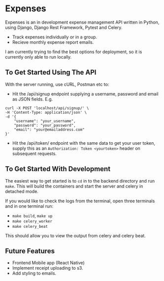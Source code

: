 # Expenses

Expenses is an in development expense management API written in Python, using Django, Django Rest Framework, Pytest and Celery.

- Track expenses individually or in a group.
- Recieve monthly expense report emails.

I am currently trying to find the best options for deployment, so it is currently only able to run locally.

## To Get Started Using The API

With the server running, use cURL, Postman etc to:

- Hit the /api/signup endpoint supplying a username, password and email as JSON fields. E.g.

```curl
curl -X POST 'localhost/api/signup/' \
-H 'Content-Type: application/json' \
-d '{
    "username": "your_username",
    "password": "your_password",
    "email": "your@emailaddress.com"
}'
```

- Hit the /api/token/ endpoint with the same data to get your user token, supply this as an ``` Authorization: Token <yourtoken> ``` header on subsequent requests.

## To Get Started With Development

The easiest way to get started is to ```cd``` in to the backend directory and run ``` make ```. This will build the containers and start the server and celery in detached mode.

If you would like to check the logs from the terminal, open three terminals and in one terminal run:

- ``` make build ```, ``` make up ```
- ``` make celery_worker ```
- ``` make celery_beat ```

This should allow you to view the output from celery and celery beat.

## Future Features

- Frontend Mobile app (React Native)
- Implement receipt uploading to s3.
- Add styling to emails.
